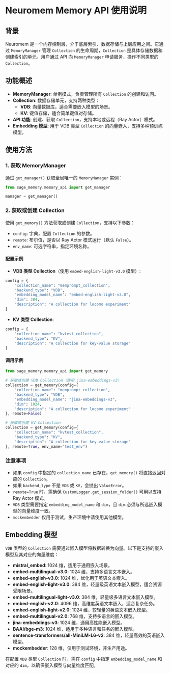 # Neuromem Memory API 使用说明

## 背景
Neuromem 是一个内存控制层，介于底层索引、数据存储与上层应用之间。它通过 `MemoryManager` 管理 `Collection` 的生命周期，`Collection` 是具体存储数据和创建索引的单元。用户通过 API 向 `MemoryManager` 申请服务，操作不同类型的 `Collection`。

## 功能概述
- **MemoryManager**: 单例模式，负责管理所有 `Collection` 的创建和访问。
- **Collection**: 数据存储单元，支持两种类型：
  - **VDB**: 向量数据库，适合需要嵌入模型的场景。
  - **KV**: 键值存储，适合简单键值对存储。
- **API 功能**: 创建、获取 `Collection`，支持本地或远程（Ray Actor）模式。
- **Embedding 模型**: 用于 VDB 类型 `Collection` 的向量嵌入，支持多种预训练模型。



## 使用方法

### 1. 获取 MemoryManager
通过 `get_manager()` 获取全局唯一的 `MemoryManager` 实例：
```python
from sage_memory.memory_api import get_manager

manager = get_manager()
```

### 2. 获取或创建 Collection
使用 `get_memory()` 方法获取或创建 `Collection`，支持以下参数：
- `config`: 字典，配置 `Collection` 的参数。
- `remote`: 布尔值，是否以 Ray Actor 模式运行（默认 `False`）。
- `env_name`: 可选字符串，指定环境名称。

#### 配置示例
- **VDB 类型 Collection**（使用 `embed-english-light-v3.0` 模型）:
```python
config = {
    "collection_name": "memprompt_collection",
    "backend_type": "VDB",
    "embedding_model_name": "embed-english-light-v3.0",
    "dim": 384,
    "description": "A collection for locomo experiment"
}
```

- **KV 类型 Collection**:
```python
config = {
    "collection_name": "kvtest_collection",
    "backend_type": "KV",
    "description": "A collection for key-value storage"
}
```

#### 调用示例
```python
from sage_memory.memory_api import get_memory

# 获取或创建 VDB Collection（使用 jina-embeddings-v3）
collection = get_memory(config={
    "collection_name": "memprompt_collection",
    "backend_type": "VDB",
    "embedding_model_name": "jina-embeddings-v3",
    "dim": 1024,
    "description": "A collection for locomo experiment"
}, remote=False)

# 获取或创建 KV Collection
collection = get_memory(config={
    "collection_name": "kvtest_collection",
    "backend_type": "KV",
    "description": "A collection for key-value storage"
}, remote=True, env_name="test_env")
```

### 注意事项
- 如果 `config` 中指定的 `collection_name` 已存在，`get_memory()` 将直接返回对应的 `Collection`。
- 如果 `backend_type` 不是 `VDB` 或 `KV`，会抛出 `ValueError`。
- `remote=True` 时，需确保 `CustomLogger.get_session_folder()` 可用以支持 Ray Actor 模式。
- `VDB` 类型需要指定 `embedding_model_name` 和 `dim`，且 `dim` 必须与所选嵌入模型的向量维度一致。
- `mockembedder` 仅用于测试，生产环境中请使用其他模型。

## Embedding 模型
`VDB` 类型的 `Collection` 需要通过嵌入模型将数据转换为向量。以下是支持的嵌入模型及其对应的向量维度：
- **mistral_embed**: 1024 维，适用于通用嵌入场景。
- **embed-multilingual-v3.0**: 1024 维，支持多语言文本嵌入。
- **embed-english-v3.0**: 1024 维，优化用于英语文本嵌入。
- **embed-english-light-v3.0**: 384 维，轻量级英语文本嵌入模型，适合资源受限场景。
- **embed-multilingual-light-v3.0**: 384 维，轻量级多语言文本嵌入模型。
- **embed-english-v2.0**: 4096 维，高维度英语文本嵌入，适合复杂任务。
- **embed-english-light-v2.0**: 1024 维，较轻量的英语文本嵌入模型。
- **embed-multilingual-v2.0**: 768 维，支持多语言的嵌入模型。
- **jina-embeddings-v3**: 1024 维，通用高性能嵌入模型。
- **BAAI/bge-m3**: 1024 维，适用于多种语言和任务的嵌入模型。
- **sentence-transformers/all-MiniLM-L6-v2**: 384 维，轻量高效的英语嵌入模型。
- **mockembedder**: 128 维，仅用于测试环境，非生产用途。

在配置 `VDB` 类型 `Collection` 时，需在 `config` 中指定 `embedding_model_name` 和对应的 `dim`，以确保嵌入模型与向量维度匹配。
